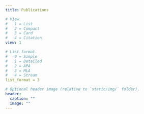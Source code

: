 ```yaml
---
title: Publications

# View.
#   1 = List
#   2 = Compact
#   3 = Card
#   4 = Citation
view: 1

# List format.
#   0 = Simple
#   1 = Detailed
#   2 = APA
#   3 = MLA
#   4 = Stream
list_format = 3

# Optional header image (relative to `static/img/` folder).
header:
  caption: ""
  image: ""
---
```


